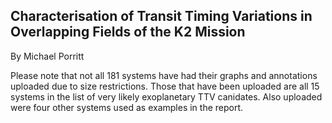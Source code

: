 ## Characterisation of Transit Timing Variations in Overlapping Fields of the K2 Mission
By Michael Porritt


Please note that not all 181 systems have had their graphs and annotations uploaded due to size restrictions. Those that have been uploaded are all 15 systems in the list of very likely exoplanetary TTV canidates. Also uploaded were four other systems used as examples in the report.
